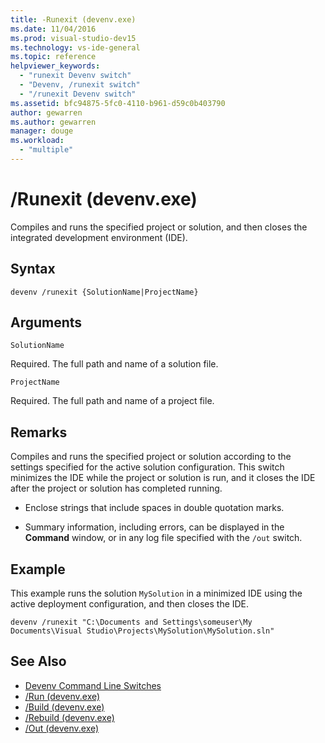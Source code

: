 ```yaml
---
title: -Runexit (devenv.exe)
ms.date: 11/04/2016
ms.prod: visual-studio-dev15
ms.technology: vs-ide-general
ms.topic: reference
helpviewer_keywords:
  - "runexit Devenv switch"
  - "Devenv, /runexit switch"
  - "/runexit Devenv switch"
ms.assetid: bfc94875-5fc0-4110-b961-d59c0b403790
author: gewarren
ms.author: gewarren
manager: douge
ms.workload:
  - "multiple"
---
```

# /Runexit (devenv.exe)
Compiles and runs the specified project or solution, and then closes the integrated development environment (IDE).

## Syntax

```
devenv /runexit {SolutionName|ProjectName}
```

## Arguments
 `SolutionName`

 Required. The full path and name of a solution file.

 `ProjectName`

 Required. The full path and name of a project file.

## Remarks
 Compiles and runs the specified project or solution according to the settings specified for the active solution configuration. This switch minimizes the IDE while the project or solution is run, and it closes the IDE after the project or solution has completed running.

-   Enclose strings that include spaces in double quotation marks.

-   Summary information, including errors, can be displayed in the **Command** window, or in any log file specified with the `/out` switch.

## Example
 This example runs the solution `MySolution` in a minimized IDE using the active deployment configuration, and then closes the IDE.

```
devenv /runexit "C:\Documents and Settings\someuser\My Documents\Visual Studio\Projects\MySolution\MySolution.sln"
```

## See Also

- [Devenv Command Line Switches](../../ide/reference/devenv-command-line-switches.md)
- [/Run (devenv.exe)](../../ide/reference/run-devenv-exe.md)
- [/Build (devenv.exe)](../../ide/reference/build-devenv-exe.md)
- [/Rebuild (devenv.exe)](../../ide/reference/rebuild-devenv-exe.md)
- [/Out (devenv.exe)](../../ide/reference/out-devenv-exe.md)